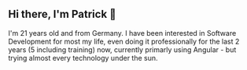 ## Hi there, I'm Patrick 👋
I'm 21 years old and from Germany. I have been interested in Software Development for most my life, even doing it professionally for the last 2 years (5 including training) now, currently primarly using Angular - but trying almost every technology under the sun.
